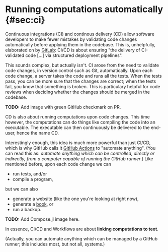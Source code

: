 # Running computations automatically {#sec:ci}

Continuous integrations (CI) and continous delivery (CD) allow software developers to make fewer mistakes by validating code changes automatically before applying them in the codebase.
This is, unhelpfully, elaborated on by [GitLab](https://about.gitlab.com/stages-devops-lifecycle/continuous-integration/): CI/CD is about ensuring "the delivery of CI-validated code [...] via structured deployment pipelines".

This sounds complex, but actually isn't.
CI arose from the need to validate code changes, in version control such as Git, automatically.
Upon each code change, a server takes the code and runs all the tests.
When the tests pass, you can be more sure that the changes are correct;
when the tests fail, you know that something is broken.
This is particulary helpful for code reviews when deciding whether the changes should be merged in the codebase.

**TODO:** Add image with green GitHub checkmark on PR.

CD is also about running computations upon code changes.
This time however, the computations can do things like compiling the code into an executable.
The executable can then continuously be delivered to the end-user, hence the name CD.

Interestingly enough, this idea is much more powerful than just CI/CD, which is why GitHub calls it [GitHub Actions](https://github.com/home/) to "automate anything".
(You can read this as: *automate anything which can be controlled, directly or indirectly, from a computer capable of running the GitHub runner*.)
Like mentioned before, upon each code change we can

- run tests, and/or
- compile a program, 

but we can also

- generate a website (like the one you're looking at right now),
- generate a [book](https://github.com/hadley/r4ds), or
- run a backup.

**TODO:** Add Compose.jl image here.

In essence, CI/CD and Workflows are about **linking computations to text**.

(Actually, you can automate anything which can be managed by a GitHub runner; this includes most, but not all, systems.)

